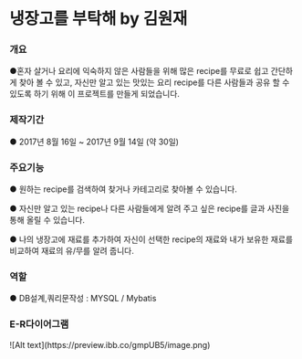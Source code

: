 <h1>냉장고를 부탁해 by 김원재</h1>

<h3>개요</h3>

●혼자 살거나 요리에 익숙하지 않은 사람들을 위해 많은 recipe를 무료로 쉽고 간단하게 찾아 볼 수 있고,
 자신만 알고 있는 맛있는 요리 recipe를 다른 사람들과 공유 할 수 있도록 하기 위해 이 프로젝트를 만들게 되었습니다.
  
<h3>제작기간</h3>

●	2017년 8월 16일 ~ 2017년 9월 14일 (약 30일)

 
<h3>주요기능</h3>

●	원하는 recipe를  검색하여 찾거나 카테고리로 찾아볼 수 있습니다. 
 
●	자신만 알고 있는 recipe나 다른 사람들에게 알려 주고 싶은 recipe를 글과 사진을 통해 올릴 수 있습니다.
 
●	나의 냉장고에 재료를 추가하여 자신이 선택한 recipe의 재료와 내가 보유한 재료를 비교하여 재료의 유/무를 알려 줍니다.

<h3>역할</h3>

● DB설계,쿼리문작성 : MYSQL / Mybatis


<h3>E-R다이어그램</h3>
![Alt text](https://preview.ibb.co/gmpUB5/image.png)
